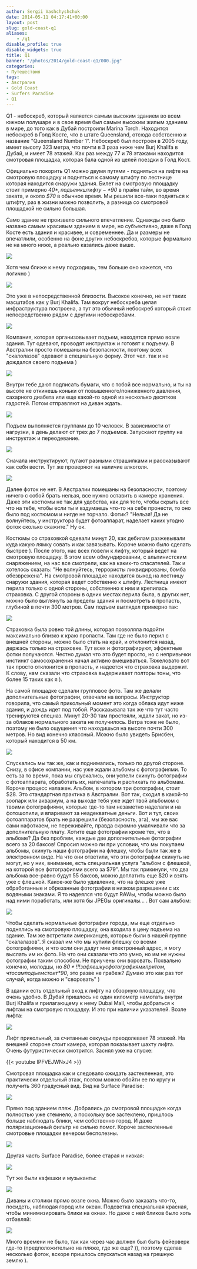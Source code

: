 ```yaml
---
author: Sergii Vashchyshchuk
date: 2014-05-11 04:17:41+00:00
layout: post
slug: gold-coast-q1
aliases:
    - /q1
disable_profile: true
disable_widgets: true
title: Q1
banner: "/photos/2014/gold-coast-q1/000.jpg"
categories:
- Путешествия
tags:
- Австралия
- Gold Coast
- Surfers Paradise
- Q1
---
```


Q1 - небоскреб, который является самым высоким зданием во всем южном полушаре и в свое время был самым высоким жилым зданием в мире, до того как в Дубай построили Marina Torch. Находится небоскреб в Голд Косте, что в штате Queensland, отсюда собственно и название "Queensland Number 1". Небоскреб был построен в 2005 году, имеет высоту 323 метра, что почти в 3 раза ниже чем Burj Khalifa в Дубай, и имеет 78 этажей. Как раз между 77 и 78 этажами находится смотровая площадка, которая бала одной из целей поездки в Голд Кост.

Официально покорить Q1 можно двумя путями - подняться на лифте на смотровую площадку и подняться к самому штифту по лестнице которая находится снаружи здания. Билет на смотровую площадку стоит примерно *$40*, подъем к штифту - *$90* в прайм тайм, во время заката, и около *$70* в обычное время. Мы решили все-таки подняться к штифту, раз в жизни можно позволить, а разница со смотровой площадкой не сильно большая.

Само здание не произвело сильного впечатление. Однажды оно было названо самым красивым зданием в мире, но субъективно, даже в Голд Косте есть здания и красивее, и современнее. Да и размеры не впечатлили, особенно на фоне других небоскребов, которые формально не на много ниже, а реально казались даже выше.

[![](/photos/2014/gold-coast-q1/001.jpg)](/photos/2014/gold-coast-q1/001.jpg)

Хотя чем ближе к нему подходишь, тем больше оно кажется, что логично )

[![](/photos/2014/gold-coast-q1/002.jpg)](/photos/2014/gold-coast-q1/002.jpg)

Это уже в непосредственной близости. Высокое конечно, не нет таких масштабов как у Burj Khalifa. Там вокруг небоскреба целая инфраструктура построена, а тут это обычный небоскреб который стоит непосредственно рядом с другими небоскребами.

[![](/photos/2014/gold-coast-q1/003.jpg)](/photos/2014/gold-coast-q1/003.jpg)

Компания, которая организовывает подъем, находятся прямо возле здания. Тут одевают, проводят инструктаж и готовят к подъему. В Австралии просто помешаны на безопасности, поэтому всех "скалолазов" одевают в специальную форму. Этот чел. так и не дождался своего подъема )

[![](/photos/2014/gold-coast-q1/004.jpg)](/photos/2014/gold-coast-q1/004.jpg)

Внутри тебе дают подписать бумаги, что с тобой все нормально, и ты на высоте не откинешь коньки от повышенного/пониженного давления, сахарного диабета или еще какой-то одной из несколько десятков гадостей. Потом отправляют на диван ждать.

[![](/photos/2014/gold-coast-q1/005.jpg)](/photos/2014/gold-coast-q1/005.jpg)

Подъем выполняется группами до 10 человек. В зависимости от нагрузки, в день делают от трех до 7 подъемов. Запускают группу на инструктаж и переодевание.

[![](/photos/2014/gold-coast-q1/006.jpg)](/photos/2014/gold-coast-q1/006.jpg)

Сначала инструктируют, пугают разными страшилками и рассказывают как себя вести. Тут же проверяют на наличие алкоголя.

[![](/photos/2014/gold-coast-q1/007.jpg)](/photos/2014/gold-coast-q1/007.jpg)

Далее фоток не нет. В Австралии помешаны на безопасности, поэтому ничего с собой брать нельзя, все нужно оставить в камере хранения. Даже эти костюмы не так для удобства, как для того, чтобы скрыть все что на тебе, чтобы если ты и вздумаешь что-то на себе пронести, то оно было под костюмом и нигде не торчало. Фотик? "Нельзя! Да не волнуйтесь, у инструктора будет фотоаппарат, наделает каких угодно фоток сколько скажите." Ну ок.

Костюмы со страховкой одевали минут 20, как дебилам разжевывали куда какую лямку совать и как завязывать. Короче можно было сделать быстрее ). После этого, нас всех повели к лифту, который ведет на смотровую площадку. В этом всем обмундировании, с альпинистским снаряжением, на нас все смотрели, как на каких-то спасателей. Так и хотелось сказать: "Не волнуйтесь, террористы ликвидированы, бомба обезврежена". На смотровой площадке находится выход на лестницу снаружи здания, которая ведет собственно к штифту. Лестница имеют перила только с одной стороны, собственно к ним и крепилась страховка. С другой стороны в одних местах перила была, в других нет, можно было выглянуть за пределы здания и посмотреть в пропасть, глубиной в почти 300 метров. Сам подъем выглядел примерно так:

[![](/photos/2014/gold-coast-q1/008.jpg)](/photos/2014/gold-coast-q1/008.jpg)

Страховка была ровно той длины, которая позволяла подойти максимально близко к краю пропасти. Там где не было перил с внешней стороны, можно было стать на край, и отклонится назад, держась только на страховке. Тут всех и фотографируют, эффектные фотки получаются. Честно думал что это будет просто, но с непривычки инстинкт самосохранения начал активно вмешиваться. Тяжеловато вот так просто отклонится в пропасть, и надеется что страховка выдержит. К слову, нам сказали что страховка выдерживает полторы тоны, что более 15 таких как я ).

На самой площадке сделали групповое фото. Там же делали дополнительные фотографии, отвечали на вопросы. Инструктор говорила, что самый прикольный момент это когда облака идут ниже здания, и дождь идет под тобой. Рассказывала так же что тут часто тренируются спецназ. Минут 20-30 там простояли, ждали закат, но из-за облаков нормального заката не получилось. Ветра тоже не было, поэтому не было ощущения что находишься на высоте почти 300 метров. Но вид конечно классный. Можно было увидеть Брисбен, который находится в 50 км.

[![](/photos/2014/gold-coast-q1/009.jpg)](/photos/2014/gold-coast-q1/009.jpg)

Спускались мы так же, как и поднимались, только по другой стороне. Снизу, в офисе компании, нас уже ждали альбомы с фотографиями. То есть за то время, пока мы спускались, они успели скинуть фотографии с фотоаппарата, обработать их, напечатать и распихать по альбомам. Короче процесс налажен. Альбом, в котором три фотографии, стоит $28. Это стандартная практика в Австралии. Вот так, сходил в какой-то зоопарк или аквариум, а на выходе тебя уже ждет твой альбомом с твоими фотографиями, которые где-то там незаметно наделали и на фотошопили, и впаривают за неадекватные деньги. Вот и тут, своих фотоаппаратов брать не разрешили (безопасность, ага), мы же вас сами нафоткаем, не переживайте, правда скромно умалчивали что за дополнительную плату. Хотите еще фотографии кроме тех, что в альбоме? Да без проблем, каждые две дополнительные фотографии всего за 20 баксов! Спросил можно ли при условии, что мы покупаем альбомы, скинуть наши фотографии на флешку, чтобы были так же в электронном виде. На что они ответили, что эти фотографии скинуть не могут, но у них, внимание, есть специальная услуга "альбом с флешкой, на которой все фотографиями всего за $79". Мы так прикинули, что два альбома все-равно будут 55 баксов, можно доплатить еще $20 и взять уже с флешкой. Какое-же было удивление, что на флешке уже обработанные и обрезанные фотографии в низком разрешении с их водяными знаками. Я то надеялся что будут RAWы, чтобы можно было над ними поработать, или хотя бы JPEGы оригиналы... . Вот сам альбом:

[![](/photos/2014/gold-coast-q1/010.jpg)](/photos/2014/gold-coast-q1/010.jpg)

Чтобы сделать нормальные фотографии города, мы еще отдельно поднялись на смотровую площадку, она входила в цену подъема на здание. Там же встретили американцев, которые были в нашей группе "скалалазов". Я сказал им что мы купили флешку со всеми фотографиями, и что если они дадут мне электронный адрес, я могу выслать им их фото. На что они сказали что это умно, но им не нужны фотографии таким способом. Не приучены они воровать. Похвально конечно, молодцы, но *$80*!!! за флешку с фотографиями при том, что сам подъем стоит *$90*, это разве не грабеж? Думаю это как раз тот случай, когда можно и "своровать" )

В здании есть отдельный вход к лифту на обзорную площадку, что очень удобно. В Дубай пришлось не один километр намотать внутри Burj Khalifa и прилагающему к нему Dubai Mall, чтобы добраться к лифтам на смотровую площадку. И это при наличии указателей. Возле лифта:

[![](/photos/2014/gold-coast-q1/011.jpg)](/photos/2014/gold-coast-q1/011.jpg)

Лифт прикольный, за считанные секунды преодолевает 78 этажей. На внешней стороне стоит камера, которая показывает шахту лифта. Очень футуристически смотрится. Заснял уже на спуске:

{{< youtube IPFVEJWNxJ4 >}}

Смотровая площадка как и следовало ожидать застекленная, это практически отдельный этаж, поэтом можно обойти ее по кругу и получить 360 градусный вид. Вид на Surface Paradise:

[![](/photos/2014/gold-coast-q1/013.jpg)](/photos/2014/gold-coast-q1/013.jpg)

Прямо под зданием пляж. Добрались до смотровой площадке когда полностью уже стемнело, а поскольку все застеклено, пришлось больше наблюдать блики, чем собственно город. И даже поляризационный фильтр не сильно помог. Короче застекленные смотровые площадки вечером бесполезны.

[![](/photos/2014/gold-coast-q1/014.jpg)](/photos/2014/gold-coast-q1/014.jpg)

Другая часть Surface Paradise, более старая и низкая:

[![](/photos/2014/gold-coast-q1/015.jpg)](/photos/2014/gold-coast-q1/015.jpg)

Тут же были кафешки и музыканты:

[![](/photos/2014/gold-coast-q1/016.jpg)](/photos/2014/gold-coast-q1/016.jpg)

Диваны и столики прямо возле окна. Можно было заказать что-то, посидеть, наблюдая город или океан. Подсветка специальная красная, чтобы минимизировать блики на окнах. Но даже с ней бликов было хоть отбавляй:

[![](/photos/2014/gold-coast-q1/017.jpg)](/photos/2014/gold-coast-q1/017.jpg)

Много времени не было, так как через час должен был быть фейерверк где-то (предположительно на пляже, где же еще? )), поэтому сделав несколько фоток, вскоре пришлось спускаться назад на грешную землю ).
